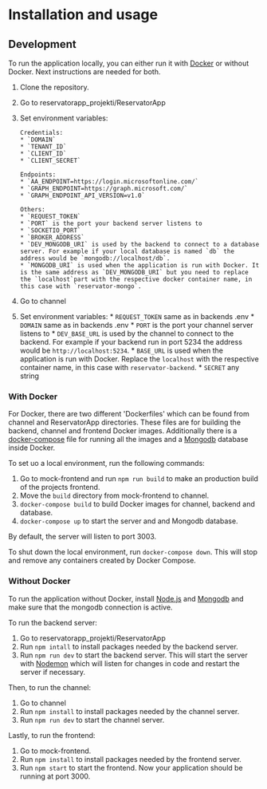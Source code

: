 # Installation and usage

## Development

To run the application locally, you can either run it with [Docker](https://www.docker.com/) or without Docker. Next instructions are needed for both.

1.  Clone the repository.
2.  Go to reservatorapp_projekti/ReservatorApp
3.  Set environment variables:

        Credentials:
        * `DOMAIN`
        * `TENANT_ID`
        * `CLIENT_ID`
        * `CLIENT_SECRET`

        Endpoints:
        * `AA_ENDPOINT=https://login.microsoftonline.com/`
        * `GRAPH_ENDPOINT=https://graph.microsoft.com/`
        * `GRAPH_ENDPOINT_API_VERSION=v1.0`

        Others:
        * `REQUEST_TOKEN`
        * `PORT` is the port your backend server listens to
        * `SOCKETIO_PORT`
        * `BROKER_ADDRESS`
        * `DEV_MONGODB_URI` is used by the backend to connect to a database server. For example if your local database is named `db` the address would be `mongodb://localhost/db`.
        * `MONGODB_URI` is used when the application is run with Docker. It is the same address as `DEV_MONGODB_URI` but you need to replace the `localhost`part with the respective docker container name, in this case with `reservator-mongo`.
4.  Go to channel
5.  Set environment variables:
        * `REQUEST_TOKEN` same as in backends .env
        * `DOMAIN` same as in backends .env
        * `PORT` is the port your channel server listens to
        * `DEV_BASE_URL` is used by the channel to connect to the backend. For example if your backend run in port 5234 the address would be `http://localhost:5234`.
        * `BASE_URL` is used when the application is run with Docker. Replace the `localhost` with the respective container name, in this case with `reservator-backend`.
        * `SECRET` any string

### With Docker

For Docker, there are two different 'Dockerfiles' which can be found from channel and ReservatorApp directories. These files are for building the backend, channel and frontend Docker images. Additionally there is a [docker-compose](https://docs.docker.com/compose) file for running all the images and a [Mongodb](https://www.mongodb.com/home) database inside Docker.

To set uo a local environment, run the following commands:

1.  Go to mock-frontend and run `npm run build` to make an production build of the projects frontend. 
2.  Move the `build` directory from mock-frontend to channel.  
3.  `docker-compose build` to build Docker images for channel, backend and database.
4.  `docker-compose up` to start the server and and Mongodb database.

By default, the server will listen to port 3003.

To shut down the local environment, run `docker-compose down`. This will stop and remove any containers created by Docker Compose.

### Without Docker

To run the application without Docker, install [Node.js](https://nodejs.org) and [Mongodb](https://www.mongodb.com/home) and make sure that the mongodb connection is active.

To run the backend server:

1.  Go to reservatorapp_projekti/ReservatorApp
2.  Run `npm intall` to install packages needed by the backend server.
3.  Run `npm run dev` to start the backend server. This will start the server with [Nodemon](https://www.npmjs.com/package/nodemon) which will listen for changes in code and restart the server if necessary.

Then, to run the channel:

1.  Go to channel
2.  Run `npm install` to install packages needed by the channel server.
3.  Run `npm run dev` to start the channel server.

Lastly, to run the frontend:

1.  Go to mock-frontend.
2.  Run `npm install` to install packages needed by the frontend server.
3.  Run `npm start` to start the frontend. Now your application should be running at port 3000.
